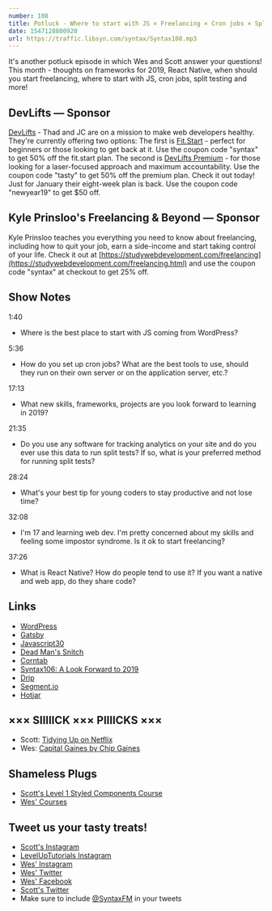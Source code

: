 ```yaml
---
number: 108
title: Potluck - Where to start with JS × Freelancing × Cron jobs × Split testing × Frameworks in 2019 × More
date: 1547128800920
url: https://traffic.libsyn.com/syntax/Syntax108.mp3
---
```


It's another potluck episode in which Wes and Scott answer your questions! This month - thoughts on frameworks for 2019, React Native, when should you start freelancing, where to start with JS, cron jobs, split testing and more!

## DevLifts — Sponsor

[DevLifts](https://devlifts.io/) - Thad and JC are on a mission to make web developers healthy. They're currently offering two options: The first is [Fit.Start](https://devlifts.io/join) - perfect for beginners or those looking to get back at it. 
Use the coupon code "syntax" to get 50% off the fit.start plan. The second is [DevLifts Premium](https://devlifts.io/join) - for those looking for a laser-focused approach and maximum accountability. Use the coupon code "tasty" to get 50% off the premium plan. Check it out today! Just for January their eight-week plan is back. Use the coupon code "newyear19" to get $50 off. 

## Kyle Prinsloo's Freelancing & Beyond — Sponsor

Kyle Prinsloo teaches you everything you need to know about freelancing, including how to quit your job, earn a side-income and start taking control of your life. Check it out at [https://studywebdevelopment.com/freelancing](https://studywebdevelopment.com/freelancing.html) and use the coupon code "syntax" at checkout to get 25% off.

## Show Notes

1:40

* Where is the best place to start with JS coming from WordPress?

5:36

* How do you set up cron jobs? What are the best tools to use, should they run on their own server or on the application server, etc.?

17:13

* What new skills, frameworks, projects are you look forward to learning in 2019?

21:35

* Do you use any software for tracking analytics on your site and do you ever use this data to run split tests? If so, what is your preferred method for running split tests?

28:24

* What's your best tip for young coders to stay productive and not lose time?

32:08

* I'm 17 and learning web dev. I'm pretty concerned about my skills and feeling some impostor syndrome. Is it ok to start freelancing?

37:26

* What is React Native? How do people tend to use it? If you want a native and web app, do they share code?

## Links
* [WordPress](https://wordpress.org/)
* [Gatsby](https://www.gatsbyjs.org/)
* [Javascript30](https://javascript30.com/)
* [Dead Man's Snitch](https://deadmanssnitch.com/)
* [Corntab](http://corntab.com/)
* [Syntax106: A Look Forward to 2019](https://syntax.fm/show/106/a-look-forward-to-2019)
* [Drip](https://www.drip.com/)
* [Segment.io](https://segment.com/)
* [Hotjar](https://www.hotjar.com/)


## ××× SIIIIICK ××× PIIIICKS ×××

* Scott: [Tidying Up on Netflix](https://www.netflix.com/title/80209379)
* Wes: [Capital Gaines by Chip Gaines](https://www.amazon.com/Capital-Gaines-Things-Learned-Stupid/dp/0785216308)

## Shameless Plugs

* [Scott's Level 1 Styled Components Course](https://LevelUpTutorials.com/pro)
* [Wes' Courses](https://www.wesbos.com/courses)

## Tweet us your tasty treats!

* [Scott's Instagram](https://www.instagram.com/stolinski/)
* [LevelUpTutorials Instagram](https://www.instagram.com/LevelUpTutorials/)
* [Wes' Instagram](https://www.instagram.com/wesbos/)
* [Wes' Twitter](https://twitter.com/wesbos)
* [Wes' Facebook](https://www.facebook.com/wesbos.developer)
* [Scott's Twitter](https://twitter.com/stolinski)
* Make sure to include [@SyntaxFM](https://twitter.com/SyntaxFM) in your tweets
